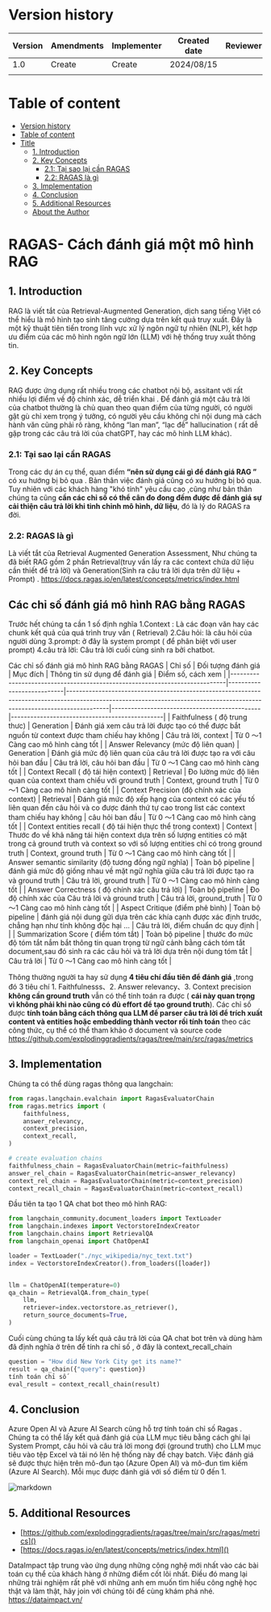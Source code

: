 # Version history

| Version     | Amendments  |Implementer |Created date|Reviewer    |
| ----------- | ----------- |----------- |----------- |----------- |
| 1.0         | Create      | Create     | 2024/08/15 |            |
|             |             |            |            |            |

# Table of content
<!-- TOC -->
- [Version history](#version-history)
- [Table of content](#table-of-content)
- [Title](#title)
  - [1. Introduction](#1-introduction)
  - [2. Key Concepts](#2-key-concepts)
    - [2.1: Tại sao lại cần RAGAS](#21-concept-1)
    - [2.2: RAGAS là gì](#22-concept-2)
  - [3. Implementation](#3-implementation)
  - [4. Conclusion](#4-conclusion)
  - [5. Additional Resources](#5-additional-resources)
  - [About the Author](#about-the-author)

<!-- /TOC -->

# RAGAS- Cách đánh giá một mô hình RAG

## 1. Introduction

RAG là viết tắt của Retrieval-Augmented Generation, dịch sang tiếng Việt có thể hiểu là mô hình tạo sinh tăng cường dựa trên kết quả truy xuất. Đây là một kỹ thuật tiên tiến trong lĩnh vực xử lý ngôn ngữ tự nhiên (NLP), kết hợp ưu điểm của các mô hình ngôn ngữ lớn (LLM) với hệ thống truy xuất thông tin.

## 2. Key Concepts

RAG được ứng dụng rất nhiều  trong các chatbot nội bộ, assitant  với rất nhiều  lợi điểm về độ chính xác,  dễ triển khai . Để đánh giá một câu trả lời của chatbot  thường là chủ quan theo quan điểm của từng người, có người gật gù chỉ xem trọng ý tưởng, có người yêu cầu không chỉ nội dung  mà cách hành văn cũng phải rõ ràng, không “lan man”, “lạc đề” hallucination ( rất dễ gặp trong các câu trả  lời của chatGPT, hay các mô hình LLM khác).

### 2.1: Tại sao lại cần RAGAS

Trong các dự án cụ thể, quan điểm __“nên sử dụng cái gì để đánh giá RAG ”__ có xu hướng bị bỏ qua . Bản thân việc đánh giá cũng có xu hướng bị bỏ qua. Tuy nhiên với các khách hàng "khó tính" yêu cầu cao ,cũng như bản thân chúng ta cũng __cần các chỉ số có thể  cân đo đong đếm được để đánh giá sự cải thiện câu trả lời khi tinh chỉnh mô hình, dữ liệu__, đó là lý do RAGAS ra đời.


### 2.2: RAGAS là gì

Là viết tắt của Retrieval Augmented Generation Assessment, Như chúng ta đã biết RAG gồm 2 phần Retrieval(truy vấn lấy ra các context chứa dữ liệu cần thiết để trả lời) và Generation(Sinh ra câu trả lời dựa trên dữ liệu + Prompt)	. 
https://docs.ragas.io/en/latest/concepts/metrics/index.html

## Các chỉ số đánh giá mô hình RAG bằng RAGAS 
Trước hết chúng ta cần 1 số định nghĩa
1.Context : Là các đoạn văn hay các chunk kết quả của quá trình truy vấn ( Retrieval)
2.Câu hỏi: là câu hỏi của người dùng
3.prompt: ở đây là system prompt ( để phân biệt với user prompt)
4.câu trả lời: Câu trả lời cuối cùng sinh ra bởi chatbot.

Các chỉ số đánh giá mô hình RAG bằng RAGAS 
|     Chỉ số                                                                 |     Đối tượng đánh giá    |     Mục đích                                                                                                                                                            |     Thông tin sử dụng để đánh   giá          |     Điểm số, cách xem                         |
|----------------------------------------------------------------------------|---------------------------|-------------------------------------------------------------------------------------------------------------------------------------------------------------------------|----------------------------------------------|-----------------------------------------------|
|     Faithfulness     ( độ trung thưc)                                      |     Generation            |     Đánh giá xem câu trả lời   được tạo có thể được bắt nguồn từ context được tham chiếu hay không                                                                      |     Câu trả lời, context                     |     Từ 0 ～1     Càng cao mô hình càng tốt    |
|     Answer Relevancy (mức độ   liên quan)                                  |     Generation            |     Đánh giá mức độ liên quan   của câu trả lời được tạo ra với câu hỏi ban đầu                                                                                         |     Câu trả lời, câu hỏi ban   đầu           |     Từ 0 ～1     Càng cao mô hình càng tốt    |
|     Context Recall     ( độ tái hiện context)                              |     Retrieval             |     Đo lường mức độ liên quan   của context tham chiếu  với ground   truth                                                                                              |     Context, ground truth                    |     Từ 0 ～1     Càng cao mô hình càng tốt    |
|     Context Precision     (độ chính xác của   context)                     |     Retrieval             |     Đánh giá mức độ xếp hạng   của context có các yếu tố liên quan đến câu hỏi và  co được đánh thứ tự cao trong list các   context  tham chiếu hay không               |     câu hỏi ban đầu                          |     Từ 0 ～1     Càng cao mô hình càng tốt    |
|     Context entities recall     ( độ tái hiện thực thể   trong context)    |     Context               |      Thước đo về khả năng tái hiện context dựa   trên số lượng entities có mặt trong cả ground truth và context so với số lượng   entities chỉ có trong ground truth    |     Context, ground truth                    |     Từ 0 ～1     Càng cao mô hình càng tốt    |
|     Answer semantic   similarity      (độ tương đồng ngữ nghĩa)            |     Toàn bộ pipeline      |     đánh giá mức độ giống   nhau về mặt ngữ nghĩa giữa câu trả lời được tạo ra và ground truth                                                                          |     Câu trả lời, ground truth                |     Từ 0 ～1     Càng cao mô hình càng tốt    |
|     Answer Correctness     ( độ chính xác câu trả lời)                     |     Toàn bộ pipeline      |     Đo độ chính xác của      Câu trả lời và ground   truth                                                                                                              |     Câu trả lời, ground_truth                |     Từ 0 ～1     Càng cao mô hình càng tốt    |
|     Aspect Critique     (điểm phê bình)                                    |     Toàn bộ pipeline      |     đánh giá nội dung gửi dựa   trên các khía cạnh được xác định trước, chẳng hạn như tính không độc hại …                                                              |     Câu trả lời, điểm chuẩn   dc quy định    |                                               |
|     Summarization Score     ( điểm tóm tắt)                                |     Toàn bộ pipeline      |     thước đo mức độ tóm tắt nắm   bắt thông tin quan trọng từ ngữ cảnh bằng cách tóm tắt document,sau đó sinh   ra các câu hỏi và trả lời dựa trên nội dung tóm tắt     |     Câu trả lời                              |     Từ 0 ～1     Càng cao mô hình càng tốt    |

Thông thường người ta hay sử dụng __4 tiêu chí đầu tiên để đánh giá__ ,trong đó 3 tiêu chí 1. Faithfulnesss、2. Answer relevancy、3. Context precision  __không cần ground truth__ vẫn có thể tính toán ra được ( __cái này quan trọng vì không phải khi nào cũng có đủ effort để tạo ground truth__). Các chỉ số được __tính toán bằng cách thông qua LLM để parser câu trả lời để trích xuất content và entities hoặc embedding thành vector rồi tính toán__ theo các công thức, cụ thể có thể tham khảo ở  document và  source code https://github.com/explodinggradients/ragas/tree/main/src/ragas/metrics


## 3. Implementation

Chúng ta có thể dùng ragas thông qua langchain:

```python
from ragas.langchain.evalchain import RagasEvaluatorChain
from ragas.metrics import (
    faithfulness,
    answer_relevancy,
    context_precision,
    context_recall,
)

# create evaluation chains
faithfulness_chain = RagasEvaluatorChain(metric=faithfulness)
answer_rel_chain = RagasEvaluatorChain(metric=answer_relevancy)
context_rel_chain = RagasEvaluatorChain(metric=context_precision)
context_recall_chain = RagasEvaluatorChain(metric=context_recall)

```
Đầu tiên ta tạo 1 QA chat bot theo mô hình RAG:
```python
from langchain_community.document_loaders import TextLoader
from langchain.indexes import VectorstoreIndexCreator
from langchain.chains import RetrievalQA
from langchain_openai import ChatOpenAI

loader = TextLoader("./nyc_wikipedia/nyc_text.txt")
index = VectorstoreIndexCreator().from_loaders([loader])


llm = ChatOpenAI(temperature=0)
qa_chain = RetrievalQA.from_chain_type(
    llm,
    retriever=index.vectorstore.as_retriever(),
    return_source_documents=True,
)

```
Cuối cùng chúng ta lấy kết quả câu trả lời của QA chat bot trên và dùng hàm đã định nghĩa ở trên để tính ra chỉ số , ở đây là context_recall_chain 

```python
question = "How did New York City get its name?"
result = qa_chain({"query": question})
tính toán chỉ số
eval_result = context_recall_chain(result)

```
## 4. Conclusion

Azure Open AI và Azure AI Search cũng hỗ trợ tính toán chỉ số Ragas .
Chúng ta có thể lấy kết quả đánh giá của LLM mục tiêu bằng cách ghi lại System Prompt, câu hỏi và câu trả lời mong đợi (ground truth) cho LLM mục tiêu vào tệp Excel và tải nó lên hệ thống này để chạy batch.
Việc đánh giá sẽ được thực hiện trên mô-đun tạo (Azure Open AI) và mô-đun tìm kiếm (Azure AI Search). Mỗi mục được đánh giá với số điểm từ 0 đến 1.


![markdown](img/ragas.png)


## 5. Additional Resources

- [https://github.com/explodinggradients/ragas/tree/main/src/ragas/metrics]()
- [https://docs.ragas.io/en/latest/concepts/metrics/index.html]()


DataImpact tập trung vào ứng dụng những công nghệ mới nhất vào các bài toán cụ thể của khách hàng ở những điểm cốt lõi nhất. Điều đó mang lại những trải nghiệm rất phê với những anh em muốn tìm hiểu công nghệ học thật và làm thật, hãy join với chúng tôi để cùng khám phá nhé. https://dataimpact.vn/
